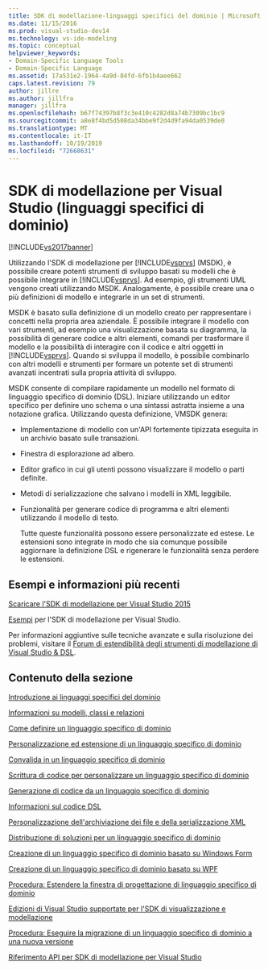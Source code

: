 ```yaml
---
title: SDK di modellazione-linguaggi specifici del dominio | Microsoft Docs
ms.date: 11/15/2016
ms.prod: visual-studio-dev14
ms.technology: vs-ide-modeling
ms.topic: conceptual
helpviewer_keywords:
- Domain-Specific Language Tools
- Domain-Specific Language
ms.assetid: 17a531e2-1964-4a9d-84fd-6fb1b4aee662
caps.latest.revision: 79
author: jillre
ms.author: jillfra
manager: jillfra
ms.openlocfilehash: b67f74397b8f3c3e410c4282d8a74b7309bc1bc9
ms.sourcegitcommit: a8e8f4bd5d508da34bbe9f2d4d9fa94da0539de0
ms.translationtype: MT
ms.contentlocale: it-IT
ms.lasthandoff: 10/19/2019
ms.locfileid: "72668631"
---
```

# <a name="modeling-sdk-for-visual-studio---domain-specific-languages"></a>SDK di modellazione per Visual Studio (linguaggi specifici di dominio)
[!INCLUDE[vs2017banner](../includes/vs2017banner.md)]

Utilizzando l'SDK di modellazione per [!INCLUDE[vsprvs](../includes/vsprvs-md.md)] (MSDK), è possibile creare potenti strumenti di sviluppo basati su modelli che è possibile integrare in [!INCLUDE[vsprvs](../includes/vsprvs-md.md)]. Ad esempio, gli strumenti UML vengono creati utilizzando MSDK. Analogamente, è possibile creare una o più definizioni di modello e integrarle in un set di strumenti.

 MSDK è basato sulla definizione di un modello creato per rappresentare i concetti nella propria area aziendale. È possibile integrare il modello con vari strumenti, ad esempio una visualizzazione basata su diagramma, la possibilità di generare codice e altri elementi, comandi per trasformare il modello e la possibilità di interagire con il codice e altri oggetti in [!INCLUDE[vsprvs](../includes/vsprvs-md.md)]. Quando si sviluppa il modello, è possibile combinarlo con altri modelli e strumenti per formare un potente set di strumenti avanzati incentrati sulla propria attività di sviluppo.

 MSDK consente di compilare rapidamente un modello nel formato di linguaggio specifico di dominio (DSL). Iniziare utilizzando un editor specifico per definire uno schema o una sintassi astratta insieme a una notazione grafica. Utilizzando questa definizione, VMSDK genera:

- Implementazione di modello con un'API fortemente tipizzata eseguita in un archivio basato sulle transazioni.

- Finestra di esplorazione ad albero.

- Editor grafico in cui gli utenti possono visualizzare il modello o parti definite.

- Metodi di serializzazione che salvano i modelli in XML leggibile.

- Funzionalità per generare codice di programma e altri elementi utilizzando il modello di testo.

  Tutte queste funzionalità possono essere personalizzate ed estese. Le estensioni sono integrate in modo che sia comunque possibile aggiornare la definizione DSL e rigenerare le funzionalità senza perdere le estensioni.

## <a name="samples-and-the-latest-information"></a>Esempi e informazioni più recenti
 [Scaricare l'SDK di modellazione per Visual Studio 2015](http://www.microsoft.com/download/details.aspx?id=48148)

 [Esempi](http://go.microsoft.com/fwlink/?LinkId=186128) per l'SDK di modellazione per Visual Studio.

 Per informazioni aggiuntive sulle tecniche avanzate e sulla risoluzione dei problemi, visitare il [Forum di estendibilità degli strumenti di modellazione di Visual Studio & DSL](http://go.microsoft.com/fwlink/?LinkID=186074).

## <a name="in-this-section"></a>Contenuto della sezione
 [Introduzione ai linguaggi specifici del dominio](../modeling/getting-started-with-domain-specific-languages.md)

 [Informazioni su modelli, classi e relazioni](../modeling/understanding-models-classes-and-relationships.md)

 [Come definire un linguaggio specifico di dominio](../modeling/how-to-define-a-domain-specific-language.md)

 [Personalizzazione ed estensione di un linguaggio specifico di dominio](../modeling/customizing-and-extending-a-domain-specific-language.md)

 [Convalida in un linguaggio specifico di dominio](../modeling/validation-in-a-domain-specific-language.md)

 [Scrittura di codice per personalizzare un linguaggio specifico di dominio](../modeling/writing-code-to-customise-a-domain-specific-language.md)

 [Generazione di codice da un linguaggio specifico di dominio](../modeling/generating-code-from-a-domain-specific-language.md)

 [Informazioni sul codice DSL](../modeling/understanding-the-dsl-code.md)

 [Personalizzazione dell'archiviazione dei file e della serializzazione XML](../modeling/customizing-file-storage-and-xml-serialization.md)

 [Distribuzione di soluzioni per un linguaggio specifico di dominio](../modeling/deploying-domain-specific-language-solutions.md)

 [Creazione di un linguaggio specifico di dominio basato su Windows Form](../modeling/creating-a-windows-forms-based-domain-specific-language.md)

 [Creazione di un linguaggio specifico di dominio basato su WPF](../modeling/creating-a-wpf-based-domain-specific-language.md)

 [Procedura: Estendere la finestra di progettazione di linguaggio specifico di dominio](../modeling/how-to-extend-the-domain-specific-language-designer.md)

 [Edizioni di Visual Studio supportate per l'SDK di visualizzazione e modellazione](../modeling/supported-visual-studio-editions-for-visualization-amp-modeling-sdk.md)

 [Procedura: Eseguire la migrazione di un linguaggio specifico di dominio a una nuova versione](../modeling/how-to-migrate-a-domain-specific-language-to-a-new-version.md)

 [Riferimento API per SDK di modellazione per Visual Studio](../modeling/api-reference-for-modeling-sdk-for-visual-studio.md)
